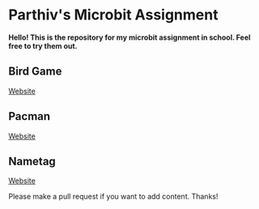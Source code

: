 # Parthiv's Microbit Assignment

**Hello! This is the repository for my microbit assignment in school. Feel free to try them out.**

## Bird Game
[Website](https://thealphadev.github.io/makecode-bird-game)
## Pacman
[Website](https://thealphadev.github.io/makecode-pacman)
## Nametag
[Website](https://thealphadev.github.io/makecode-nametag)

Please make a pull request if you want to add content. Thanks!
